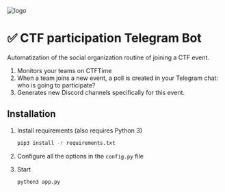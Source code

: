 ![logo](img/logo.jpg "logo")

# ✅ CTF participation Telegram Bot

Automatization of the social organization routine of joining a CTF event.

1. Monitors your teams on CTFTime
2. When a team joins a new event, a poll is created in your Telegram chat: who is going to participate?
3. Generates new Discord channels specifically for this event.

## Installation

1. Install requirements (also requires Python 3)

    ```bash
    pip3 install -r requirements.txt
    ```

2. Configure all the options in the `config.py` file
3. Start

    ```bash
    python3 app.py
    ```
